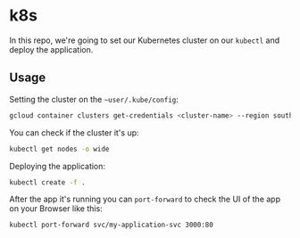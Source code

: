# k8s

In this repo, we're going to set our Kubernetes cluster on our `kubectl` and deploy the application.

## Usage

Setting the cluster on the `~user/.kube/config`:

```bash
gcloud container clusters get-credentials <cluster-name> --region southamerica-east1
```

You can check if the cluster it's up:

```bash
kubectl get nodes -o wide
```

Deploying the application:

```bash
kubectl create -f .
```

After the app it's running you can `port-forward` to check the UI of the app on your Browser like this:

```bash
kubectl port-forward svc/my-application-svc 3000:80
```
